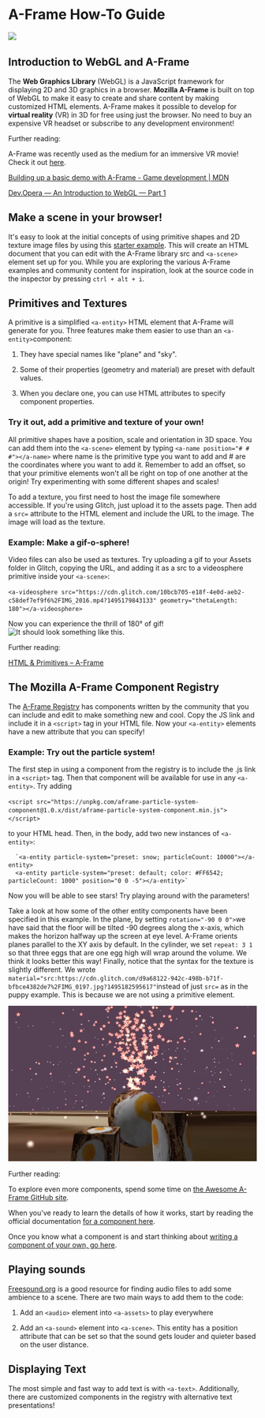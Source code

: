 # A-Frame How-To Guide
<img src = "https://upload.wikimedia.org/wikipedia/commons/8/86/Manproposesgoddisposes.jpg">

## Introduction to WebGL and A-Frame

The **Web Graphics Library** (WebGL) is a JavaScript framework for displaying 2D and 3D graphics in a browser.
**Mozilla A-Frame** is built on top of WebGL to make it easy to create and share content by making customized HTML elements.
A-Frame makes it possible to develop for **virtual reality** (VR) in 3D for free using just the browser.
No need to buy an expensive VR headset or subscribe to any development environment!

Further reading: 

A-Frame was recently used as the medium for an immersive VR movie! Check it out [here](https://t.co/tX8hwAA7uU).

[Building up a basic demo with A-Frame - Game development | MDN](https://developer.mozilla.org/en-US/docs/Games/Techniques/3D_on_the_web/Building_up_a_basic_demo_with_A-Frame)

[Dev.Opera — An Introduction to WebGL — Part 1](https://dev.opera.com/articles/introduction-to-webgl-part-1/#implementations)

## Make a scene in your browser!

It's easy to look at the initial concepts of using primitive shapes and 2D texture image files by using this [starter example](https://glitch.com/~aframe). This will create an HTML document that you can edit with the A-Frame library src and `<a-scene>` element set up for you. While you are exploring the various A-Frame examples and community content for inspiration, look at the source code in the inspector by pressing `ctrl + alt + i`.

## Primitives and Textures

A primitive is a simplified `<a-entity>` HTML element that A-Frame will generate for you. Three features make them easier to use than an `<a-entity>`component: 

1. They have special names like "plane" and "sky". 

2. Some of their properties (geometry and material) are preset with default values.

3. When you declare one, you can use HTML attributes to specify component properties.

### Try it out, add a primitive and texture of your own!
All primitive shapes have a position, scale and orientation in 3D space. You can add them into the `<a-scene>` element by typing `<a-name position="# # #"></a-name>` where name is the primitive type you want to add and # are the coordinates where you want to add it. Remember to add an offset, so that your primitive elements won't all be right on top of one another at the origin! Try experimenting with some different shapes and scales!

To add a texture, you first need to host the image file somewhere accessible. If you're using Glitch, just upload it to the assets page. Then add a `src=` attribute to the HTML element and include the URL to the image. The image will load as the texture.

### Example: Make a gif-o-sphere!
Video files can also be used as textures. Try uploading a gif to your Assets folder in Glitch, copying the URL, and adding it as a src to a videosphere primitive inside your `<a-scene>`:

`<a-videosphere src="https://cdn.glitch.com/10bcb705-e18f-4e0d-aeb2-c58def7ef9f6%2FIMG_2016.mp4?1495179843133"
geometry="thetaLength: 180"></a-videosphere>`

Now you can experience the thrill of 180° of gif!
![It should look something like this.](https://github.com/buntel/A-Frame-How-To-Guide/blob/puppysphere/puppygif.gif)

Further reading:

[HTML & Primitives – A-Frame](https://aframe.io/docs/0.5.0/introduction/html-and-primitives.html)

## The Mozilla A-Frame Component Registry
The [A-Frame Registry](https://aframe.io/aframe-registry/) has components written by the community that you can include and edit to make something new and cool. Copy the JS link and include it in a `<script>` tag in your HTML file. Now your `<a-entity>` elements have a new attribute that you can specify! 

### Example: Try out the particle system!
The first step in using a component from the registry is to include the .js link in a `<script>` tag. Then that component will be available for use in any `<a-entity>`. Try adding

`<script src="https://unpkg.com/aframe-particle-system-component@1.0.x/dist/aframe-particle-system-component.min.js"></script>`

to your HTML head. Then, in the body, add two new instances of `<a-entity>`:

      `<a-entity particle-system="preset: snow; particleCount: 10000"></a-entity>
      <a-entity particle-system="preset: default; color: #FF6542; particleCount: 1000" position="0 0 -5"></a-entity>`

Now you will be able to see stars! Try playing around with the parameters!

Take a look at how some of the other entity components have been specified in this example.
In the plane, by setting `rotation="-90 0 0">`we have said that the floor will be tilted -90 degrees along the x-axis, which makes the horizon halfway up the screen at eye level. A-Frame orients planes parallel to the XY axis by default.
In the cylinder, we set `repeat: 3 1` so that three eggs that are one egg high will wrap around the volume. We think it looks better this way!
Finally, notice that the syntax for the texture is slightly different. We wrote `material="src:https://cdn.glitch.com/d9a68122-942c-498b-b71f-bfbce4382de7%2FIMG_0197.jpg?1495182595617"`instead of just `src=` as in the puppy example. This is because we are not using a primitive element.

![It should look something like this.](https://github.com/buntel/A-Frame-How-To-Guide/blob/eggsplosion/eggstars.gif)

Further reading:

To explore even more components, spend some time on [the Awesome A-Frame GitHub site](https://github.com/aframevr/awesome-aframe). 

When you've ready to learn the details of how it works, start by reading the official documentation [for a component here](https://aframe.io/docs/0.5.0/core/component.html).

Once you know what a component is and start thinking about [writing a component of your own, go here](https://aframe.io/docs/0.5.0/introduction/writing-a-component.html).

## Playing sounds
[Freesound.org](freesound.org) is a good resource for finding audio files to add some ambience to a scene. There are two main ways to add them to the code:

1. Add an `<audio>` element into `<a-assets>` to play everywhere

2. Add an `<a-sound>` element into `<a-scene>`. This entity has a position attribute that can be set so that the sound gets louder and quieter based on the user distance.

## Displaying Text
The most simple and fast way to add text is with `<a-text>`. Additionally, there are customized components in the registry with alternative text presentations!
